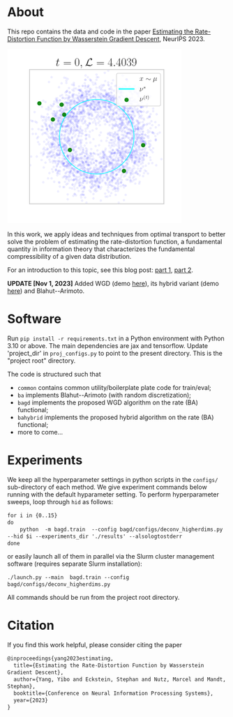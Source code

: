 # About

This repo contains the data and code in the paper
[Estimating the Rate-Distortion Function by Wasserstein Gradient Descent](https://arxiv.org/abs/2310.18908), NeurIPS 2023.

![Example WGD dynamics](results/deconv/nu_vs_t-method=wgd-n=7-lamb=10.gif)

In this work, we apply ideas and techniques from optimal transport to better solve the problem of estimating
the rate-distortion function, a fundamental quantity in information theory that
characterizes the fundamental compressibility of a given data distribution.

For an introduction to this topic, see this blog post: [part 1](https://yiboyang.com/posts/estimating-the-rate-distortion-function-of-real-world-data-part-1/), [part 2](https://yiboyang.com/posts/estimating-the-rate-distortion-function-of-real-world-data-part-2/).

**UPDATE [Nov 1, 2023]** Added WGD (demo [here](notebooks/wgd_demo.ipynb)), its hybrid variant (demo [here](notebooks/hybrid_demo.ipynb)) and Blahut--Arimoto.


# Software
Run `pip install -r requirements.txt` in a Python environment with Python 3.10 or above. The main dependencies are jax and tensorflow.
Update 'project_dir' in `proj_configs.py` to point to the present directory. This is the "project root" directory.

The code is structured such that 
 - `common` contains common utility/boilerplate plate code for train/eval;
 - `ba` implements Blahut--Arimoto (with random discretization);
 - `bagd` implements the proposed WGD algorithm on the rate (BA) functional;
 - `bahybrid` implements the proposed hybrid algorithm on the rate (BA) functional;
 - more to come...

# Experiments
We keep all the hyperparameter settings in python scripts in the `configs/` sub-directory of each method.
We give experiment commands below running with the default hyparameter setting. To perform hyperparameter sweeps,
loop through `hid` as follows:

    for i in {0..15}
    do
        python  -m bagd.train  --config bagd/configs/deconv_higherdims.py --hid $i --experiments_dir './results' --alsologtostderr
    done

or easily launch all of them in parallel via the Slurm cluster management software (requires separate Slurm installation):

    ./launch.py --main  bagd.train --config bagd/configs/deconv_higherdims.py

All commands should be run from the project root directory.

# Citation
If you find this work helpful, please consider citing the paper

    @inproceedings{yang2023estimating,
      title={Estimating the Rate-Distortion Function by Wasserstein Gradient Descent},
      author={Yang, Yibo and Eckstein, Stephan and Nutz, Marcel and Mandt, Stephan},
      booktitle={Conference on Neural Information Processing Systems},
      year={2023}
    }

